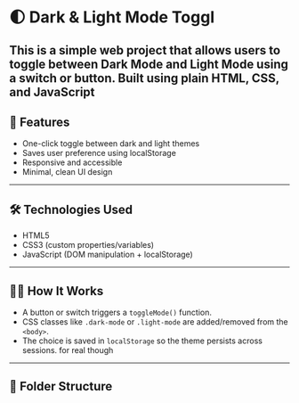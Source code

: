 # 🌓 Dark & Light Mode Toggl
This is a simple web project that allows users to toggle between **Dark Mode** and **Light Mode** using a switch or button. Built using plain HTML, CSS, and JavaScript
---
## 🎯 Features
- One-click toggle between dark and light themes
- Saves user preference using localStorage
- Responsive and accessible
- Minimal, clean UI design
---
## 🛠️ Technologies Used
- HTML5
- CSS3 (custom properties/variables)
- JavaScript (DOM manipulation + localStorage)
---
## 🧑‍💻 How It Works

- A button or switch triggers a `toggleMode()` function.
- CSS classes like `.dark-mode` or `.light-mode` are added/removed from the `<body>`.
- The choice is saved in `localStorage` so the theme persists across sessions.
for real though

---

## 📂 Folder Structure

